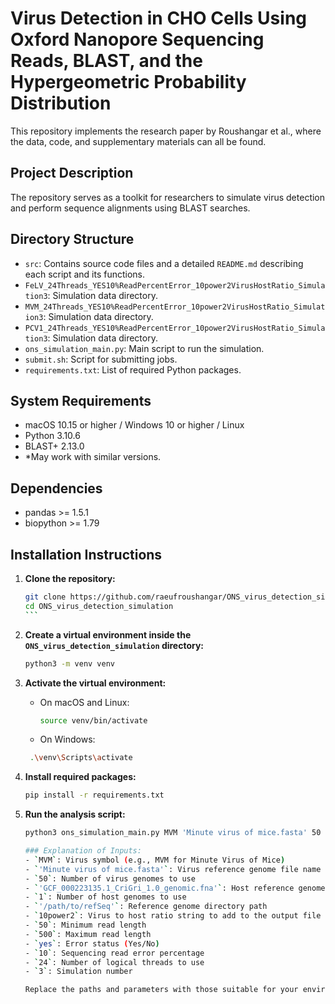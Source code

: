 
# Virus Detection in CHO Cells Using Oxford Nanopore Sequencing Reads, BLAST, and the Hypergeometric Probability Distribution

This repository implements the research paper by Roushangar et al., where the data, code, and supplementary materials can all be found.

## Project Description

The repository serves as a toolkit for researchers to simulate virus detection and perform sequence alignments using BLAST searches.

## Directory Structure

- `src`: Contains source code files and a detailed `README.md` describing each script and its functions.
- `FeLV_24Threads_YES10%ReadPercentError_10power2VirusHostRatio_Simulation3`: Simulation data directory.
- `MVM_24Threads_YES10%ReadPercentError_10power2VirusHostRatio_Simulation3`: Simulation data directory.
- `PCV1_24Threads_YES10%ReadPercentError_10power2VirusHostRatio_Simulation3`: Simulation data directory.
- `ons_simulation_main.py`: Main script to run the simulation.
- `submit.sh`: Script for submitting jobs.
- `requirements.txt`: List of required Python packages.

## System Requirements

- macOS 10.15 or higher / Windows 10 or higher / Linux
- Python 3.10.6
- BLAST+ 2.13.0
- *May work with similar versions.

## Dependencies

- pandas >= 1.5.1
- biopython >= 1.79

## Installation Instructions

1. **Clone the repository:**
   ````bash
   git clone https://github.com/raeufroushangar/ONS_virus_detection_simulation.git
   cd ONS_virus_detection_simulation
   ```

2. **Create a virtual environment inside the `ONS_virus_detection_simulation` directory:**
   ```bash
   python3 -m venv venv

3. **Activate the virtual environment:**

   - On macOS and Linux:
     ```bash
     source venv/bin/activate

   - On Windows:
    ```bash
     .\venv\Scripts\activate

4. **Install required packages:**
   ```bash
   pip install -r requirements.txt

5. **Run the analysis script:**
   ```bash
   python3 ons_simulation_main.py MVM 'Minute virus of mice.fasta' 50 'GCF_000223135.1_CriGri_1.0_genomic.fna' 1 '/path/to/refSeq' 10power2 50 500 yes 10 24 3

   ### Explanation of Inputs:
   - `MVM`: Virus symbol (e.g., MVM for Minute Virus of Mice)
   - `'Minute virus of mice.fasta'`: Virus reference genome file name
   - `50`: Number of virus genomes to use
   - `'GCF_000223135.1_CriGri_1.0_genomic.fna'`: Host reference genome file name
   - `1`: Number of host genomes to use
   - `'/path/to/refSeq'`: Reference genome directory path
   - `10power2`: Virus to host ratio string to add to the output file name
   - `50`: Minimum read length
   - `500`: Maximum read length
   - `yes`: Error status (Yes/No)
   - `10`: Sequencing read error percentage
   - `24`: Number of logical threads to use
   - `3`: Simulation number

   Replace the paths and parameters with those suitable for your environment and data.

